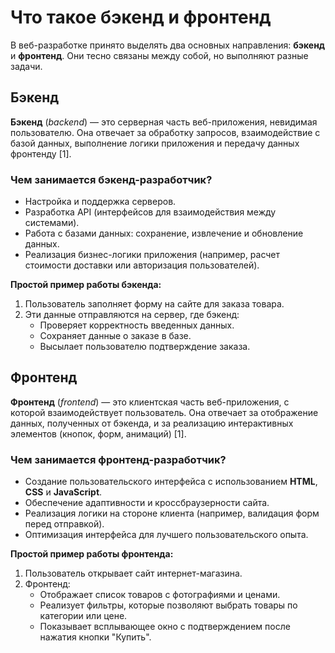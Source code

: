 # Что такое бэкенд и фронтенд

В веб-разработке принято выделять два основных направления: **бэкенд** и **фронтенд**. Они тесно связаны между собой, но выполняют разные задачи.

## Бэкенд

**Бэкенд** (*backend*) — это серверная часть веб-приложения, невидимая пользователю. Она отвечает за обработку запросов, взаимодействие с базой данных, выполнение логики приложения и передачу данных фронтенду [1].

### Чем занимается бэкенд-разработчик?

- Настройка и поддержка серверов.  
- Разработка API (интерфейсов для взаимодействия между системами).  
- Работа с базами данных: сохранение, извлечение и обновление данных.  
- Реализация бизнес-логики приложения (например, расчет стоимости доставки или авторизация пользователей).  

**Простой пример работы бэкенда:**  
1. Пользователь заполняет форму на сайте для заказа товара.  
2. Эти данные отправляются на сервер, где бэкенд:  
   - Проверяет корректность введенных данных.  
   - Сохраняет данные о заказе в базе.
   - Высылает пользователю подтверждение заказа.  

## Фронтенд

**Фронтенд** (*frontend*) — это клиентская часть веб-приложения, с которой взаимодействует пользователь. Она отвечает за отображение данных, полученных от бэкенда, и за реализацию интерактивных элементов (кнопок, форм, анимаций) [1].

### Чем занимается фронтенд-разработчик?

- Создание пользовательского интерфейса с использованием **HTML**, **CSS** и **JavaScript**.  
- Обеспечение адаптивности и кроссбраузерности сайта.  
- Реализация логики на стороне клиента (например, валидация форм перед отправкой).  
- Оптимизация интерфейса для лучшего пользовательского опыта.

**Простой пример работы фронтенда:**  
1. Пользователь открывает сайт интернет-магазина.  
2. Фронтенд:  
   - Отображает список товаров с фотографиями и ценами.  
   - Реализует фильтры, которые позволяют выбрать товары по категории или цене.  
   - Показывает всплывающее окно с подтверждением после нажатия кнопки "Купить".

[^1]: What’s the Difference Between Frontend and Backend in Application Development? aws [online]. URL: https://aws.amazon.com/compare/the-difference-between-frontend-and-backend/